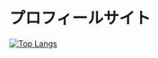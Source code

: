 # プロフィールサイト
[![Top Langs](https://github-readme-stats.vercel.app/api/top-langs/?username=yuutan1017)](https://github.com/anuraghazra/github-readme-stats)
